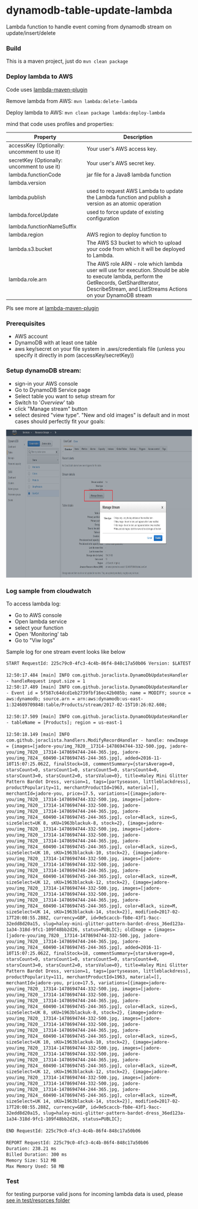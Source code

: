 # dynamodb-table-update-lambda
Lambda function to handle event coming from dynamodb stream on update/insert/delete

### Build
This is a maven project, just do ```mvn clean package```

### Deploy lambda to AWS

Code uses [lambda-maven-plugin](https://github.com/SeanRoy/lambda-maven-plugin)

Remove lambda from AWS: ```mvn lambda:delete-lambda```

Deploy lambda to AWS: ```mvn clean package lambda:deploy-lambda```


mind that code uses profiles and properties:

| Property | Description |
| --- | ---|
|accessKey (Optionally: uncomment to use it)|Your user's AWS access key. |
|secretKey (Optionally: uncomment to use it)|Your user's AWS secret key. |
|lambda.functionCode |  jar file for a Java8 lambda function |
|lambda.version | |
|lambda.publish | used to request AWS Lambda to update the Lambda function and publish a version as an atomic operation |
|lambda.forceUpdate |  used to force update of existing configuration |
|lambda.functionNameSuffix | |
|lambda.region | AWS region to deploy function to |
|lambda.s3.bucket | The AWS S3 bucket to which to upload your code from which it will be deployed to Lambda. |
|lambda.role.arn | The  AWS role ARN - role which lambda user will use for execution. Should be able to execute lambda, perform the GetRecords, GetShardIterator, DescribeStream, and ListStreams Actions on your DynamoDB stream |

Pls see more at [lambda-maven-plugin](https://github.com/SeanRoy/lambda-maven-plugin)

### Prerequisites
  * AWS account
  * DynamoDB with at least one table
  * aws key/secret on your file system in .aws/credentials file (unless you specify it directly in pom (accessKey/secretKey))  
  
### Setup dynamoDB stream:
  * sign-in your AWS console
  * Go to DynamoDB Service page
  * Select table you want to setup stream for
  * Switch to '*Overview*' tab
  * click "Manage stream" button
  * select desired "view type". "New and old images" is default and in most cases should perfectly fit your goals:
  <img src="/pics/ddb-streams.png" alt="screenshot" title="screenshot"  height="400" />
  
  
  ### Log sample from cloudwatch
  To access lambda log:
  * Go to AWS console
  * Open lambda service
  * select your function
  * Open 'Monitoring' tab
  * Go to "Viw logs"
  
  Sample log for one stream event looks like below
  ```
  START RequestId: 225c79c0-4fc3-4c4b-86f4-848c17a50b06 Version: $LATEST
  
12:50:17.484 [main] INFO com.github.joraclista.DynamoDbUpdatesHandler - handleRequest input.size = 1 
12:50:17.489 [main] INFO com.github.joraclista.DynamoDbUpdatesHandler - Event id = 5f587c64dcd1eb2739fbf16ec42b085b; name = MODIFY; source = aws:dynamodb; source.arn = arn:aws:dynamodb:us-east-1:324609709848:table/Products/stream/2017-02-15T10:26:02.608;

12:50:17.509 [main] INFO com.github.joraclista.DynamoDbUpdatesHandler - tableName = [Products]; region = us-east-1 

12:50:18.149 [main] INFO com.github.joraclista.handlers.ModifyRecordHandler - handle: newImage = {images=[jadore-you/img_7820__17314-1478694744-332-500.jpg, jadore-you/img_7820__17314-1478694744-244-365.jpg, jadore-you/img_7824__60490-1478694745-244-365.jpg], added=2016-11-10T15:07:25.062Z, finalStock=18, commentSummary={starsAverage=0, starsCount=0, starsCount1=0, starsCount5=0, starsCount4=0, starsCount3=0, starsCount2=0, starsValue=0}, title=Haley Mini Glitter Pattern Bardot Dress, version=1, tags=[partyseason, littleblackdress], productPopularity=11, merchantProductId=1963, material=[], merchantId=jadore-you, price=17.5, variations=[{image=jadore-you/img_7820__17314-1478694744-332-500.jpg, images=[jadore-you/img_7820__17314-1478694744-332-500.jpg, jadore-you/img_7820__17314-1478694744-244-365.jpg, jadore-you/img_7824__60490-1478694745-244-365.jpg], color=Black, size=S, sizeSelect=UK 8, sKU=1963blackuk-8, stock=2}, {image=jadore-you/img_7820__17314-1478694744-332-500.jpg, images=[jadore-you/img_7820__17314-1478694744-332-500.jpg, jadore-you/img_7820__17314-1478694744-244-365.jpg, jadore-you/img_7824__60490-1478694745-244-365.jpg], color=Black, size=S, sizeSelect=UK 10, sKU=1963blackuk-10, stock=2}, {image=jadore-you/img_7820__17314-1478694744-332-500.jpg, images=[jadore-you/img_7820__17314-1478694744-332-500.jpg, jadore-you/img_7820__17314-1478694744-244-365.jpg, jadore-you/img_7824__60490-1478694745-244-365.jpg], color=Black, size=M, sizeSelect=UK 12, sKU=1963blackuk-12, stock=2}, {image=jadore-you/img_7820__17314-1478694744-332-500.jpg, images=[jadore-you/img_7820__17314-1478694744-332-500.jpg, jadore-you/img_7820__17314-1478694744-244-365.jpg, jadore-you/img_7824__60490-1478694745-244-365.jpg], color=Black, size=M, sizeSelect=UK 14, sKU=1963blackuk-14, stock=2}], modified=2017-02-17T20:08:55.288Z, currency=GBP, id=9e5caccb-fb8e-43f1-9acc-32edd8d20a15, slug=haley-mini-glitter-pattern-bardot-dress_36ed123a-1a34-318d-9fc1-109f48bb2d26, status=PUBLIC}; oldImage = {images=[jadore-you/img_7820__17314-1478694744-332-500.jpg, jadore-you/img_7820__17314-1478694744-244-365.jpg, jadore-you/img_7824__60490-1478694745-244-365.jpg], added=2016-11-10T15:07:25.062Z, finalStock=18, commentSummary={starsAverage=0, starsCount=0, starsCount1=0, starsCount5=0, starsCount4=0, starsCount3=0, starsCount2=0, starsValue=0}, title=Haley Mini Glitter Pattern Bardot Dress, version=1, tags=[partyseason, littleblackdress], productPopularity=111, merchantProductId=1963, material=[], merchantId=jadore-you, price=17.5, variations=[{image=jadore-you/img_7820__17314-1478694744-332-500.jpg, images=[jadore-you/img_7820__17314-1478694744-332-500.jpg, jadore-you/img_7820__17314-1478694744-244-365.jpg, jadore-you/img_7824__60490-1478694745-244-365.jpg], color=Black, size=S, sizeSelect=UK 8, sKU=1963blackuk-8, stock=2}, {image=jadore-you/img_7820__17314-1478694744-332-500.jpg, images=[jadore-you/img_7820__17314-1478694744-332-500.jpg, jadore-you/img_7820__17314-1478694744-244-365.jpg, jadore-you/img_7824__60490-1478694745-244-365.jpg], color=Black, size=S, sizeSelect=UK 10, sKU=1963blackuk-10, stock=2}, {image=jadore-you/img_7820__17314-1478694744-332-500.jpg, images=[jadore-you/img_7820__17314-1478694744-332-500.jpg, jadore-you/img_7820__17314-1478694744-244-365.jpg, jadore-you/img_7824__60490-1478694745-244-365.jpg], color=Black, size=M, sizeSelect=UK 12, sKU=1963blackuk-12, stock=2}, {image=jadore-you/img_7820__17314-1478694744-332-500.jpg, images=[jadore-you/img_7820__17314-1478694744-332-500.jpg, jadore-you/img_7820__17314-1478694744-244-365.jpg, jadore-you/img_7824__60490-1478694745-244-365.jpg], color=Black, size=M, sizeSelect=UK 14, sKU=1963blackuk-14, stock=2}], modified=2017-02-17T20:08:55.288Z, currency=GBP, id=9e5caccb-fb8e-43f1-9acc-32edd8d20a15, slug=haley-mini-glitter-pattern-bardot-dress_36ed123a-1a34-318d-9fc1-109f48bb2d26, status=PUBLIC}; 

END RequestId: 225c79c0-4fc3-4c4b-86f4-848c17a50b06

REPORT RequestId: 225c79c0-4fc3-4c4b-86f4-848c17a50b06	
Duration: 238.21 ms	
Billed Duration: 300 ms 
Memory Size: 512 MB	
Max Memory Used: 58 MB	
```


### Test

for testing purporse valid jsons for incoming lambda data is used, please [see in test/resorces folder](https://github.com/joraclista/dynamodb-table-update-lambda/tree/master/src/test/resources)
